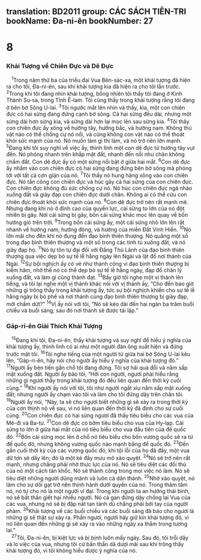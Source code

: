 translation: BD2011
group: CÁC SÁCH TIÊN-TRI
bookName: Đa-ni-ên 
bookNumber: 27
-------

<div class="title"><h1>8</h1><h3>Khải Tượng về Chiên Ðực và Dê Ðực</h3></div>
<span class="verse da_8_1"> <sup>1</sup>Trong năm thứ ba của triều đại Vua Bên-sác-xa, một khải tượng đã hiện ra cho tôi, Ða-ni-ên, sau khi khải tượng kia đã hiện ra cho tôi lần trước. </span>
<span class="verse da_8_2"><sup>2</sup>Trong khi tôi đang nhìn khải tượng, bổng nhiên tôi thấy tôi đang ở Kinh Thành Su-sa, trong Tỉnh Ê-lam. Tôi cũng thấy trong khải tượng rằng tôi đang ở bên bờ Sông U-lai. </span>
<span class="verse da_8_3"><sup>3</sup>Tôi ngước mắt lên nhìn và thấy, kìa, một con chiên đực có hai sừng đang đứng cạnh bờ sông. Cả hai sừng đều dài, nhưng một sừng dài hơn sừng kia, và sừng dài hơn lại mọc lên sau sừng kia. </span>
<span class="verse da_8_4"><sup>4</sup>Tôi thấy con chiên đực ấy xông về hướng tây, hướng bắc, và hướng nam. Không thú vật nào có thể chống cự nó nổi, và cũng không con vật nào có thể thoát khỏi sức mạnh của nó. Nó muốn làm gì thì làm, và nó trở nên lớn mạnh. </span>
<span class="verse da_8_5"><sup>5</sup>Ðang khi tôi suy nghĩ về việc ấy, thình lình một con dê đực từ hướng tây vụt đến. Nó phóng nhanh trên khắp mặt đất, nhanh đến nỗi như chân không chấm đất. Con dê đực ấy có một sừng nổi bật ở giữa hai mắt. </span>
<span class="verse da_8_6"><sup>6</sup>Con dê đực ấy nhắm vào con chiên đực có hai sừng đang đứng bên bờ sông mà phóng tới với tất cả cơn giận của nó. </span>
<span class="verse da_8_7"><sup>7</sup>Tôi thấy nó hung hăng xông vào con chiên đực. Nó tấn công con chiên đực và húc gãy cả hai sừng của con chiên đực. Con chiên đực không đủ sức chống cự nó. Nó húc con chiên đực ngã nhào xuống đất và giày đạp con chiên đực dưới chân. Không ai có thể cứu con chiên đực thoát khỏi sức mạnh của nó. </span>
<span class="verse da_8_8"><sup>8</sup>Con dê đực trở nên rất mạnh mẽ. Nhưng đang khi nó ở đỉnh cao của quyền lực, cái sừng to lớn của nó đột nhiên bị gãy. Nơi cái sừng bị gãy, bốn cái sừng khác mọc lên quay về bốn hướng gió trên trời. </span>
<span class="verse da_8_9"><sup>9</sup>Trong bốn cái sừng ấy, một cái sừng nhỏ lớn lên rất nhanh về hướng nam, hướng đông, và hướng của miền Ðất Vinh Hiển. </span>
<span class="verse da_8_10"><sup>10</sup>Nó lớn mãi cho đến khi nó đụng đến đạo binh thiên thượng. Nó quăng một số trong đạo binh thiên thượng và một số trong các tinh tú xuống đất, và nó giày đạp họ. </span>
<span class="verse da_8_11"><sup>11</sup>Nó tự tôn tự đại đối với Ðấng Thủ Lãnh của đạo binh thiên thượng qua việc dẹp bỏ sự tế lễ hằng ngày lên Ngài và lật đổ nơi thánh của Ngài. </span>
<span class="verse da_8_12"><sup>12</sup>Sự bội nghịch ấy có vẻ như thành công vì đạo binh thiên thượng bị kiềm hãm, nhờ thế nó có thể dẹp bỏ sự tế lễ hằng ngày, đạp đổ chân lý xuống đất, và làm gì cũng thành đạt. </span>
<span class="verse da_8_13"><sup>13</sup>Bấy giờ tôi nghe một vị thánh lên tiếng, và tôi lại nghe một vị thánh khác nói với vị thánh ấy, “Cho đến bao giờ những gì trông thấy trong khải tượng ấy, tức sự bội nghịch khiến cho sự tế lễ hằng ngày bị bỏ phế và nơi thánh cùng đạo binh thiên thượng bị giày đạp, mới chấm dứt?” </span>
<span class="verse da_8_14"><sup>14</sup>Vị ấy nói với tôi, “Nó sẽ kéo dài đến hai ngàn ba trăm buổi chiều và buổi sáng; sau đó nơi thánh sẽ được tái lập.”<br/></span>
<div class="title"><h3>Gáp-ri-ên Giải Thích Khải Tượng</h3></div>
<span class="verse da_8_15"> <sup>15</sup>Ðang khi tôi, Ða-ni-ên, thấy khải tượng và suy nghĩ để hiểu ý nghĩa của khải tượng ấy, thình lình có ai như một người đàn ông xuất hiện và đứng trước mặt tôi. </span>
<span class="verse da_8_16"><sup>16</sup>Tôi nghe tiếng của một người từ giữa hai bờ Sông U-lai kêu lên, “Gáp-ri-ên, hãy nói cho người ấy hiểu ý nghĩa của khải tượng đó.” </span>
<span class="verse da_8_17"><sup>17</sup>Người ấy bèn tiến gần chỗ tôi đang đứng. Tôi sợ hãi quá đỗi và nằm sấp mặt xuống đất. Người ấy bảo tôi, “Hỡi con người, ngươi phải hiểu rằng những gì ngươi thấy trong khải tượng đó đều liên quan đến thời kỳ cuối cùng.” </span>
<span class="verse da_8_18"><sup>18</sup>Khi người ấy nói với tôi, tôi như người ngất xỉu nằm sấp mặt xuống đất; nhưng người ấy chạm vào tôi và làm cho tôi đứng dậy trên chân tôi. </span>
<span class="verse da_8_19"><sup>19</sup>Người ấy nói, “Này, ta sẽ cho ngươi biết những gì sẽ xảy ra trong thời kỳ của cơn thịnh nộ về sau, vì nó liên quan đến thời kỳ đã định cho sự cuối cùng: </span>
<span class="verse da_8_20"><sup>20</sup>Con chiên đực có hai sừng ngươi đã thấy tiêu biểu cho các vua của Mê-đi và Ba-tư. </span>
<span class="verse da_8_21"><sup>21</sup>Con dê đực có bờm tiêu biểu cho vua của Hy-lạp. Cái sừng to lớn ở giữa hai mắt của nó tiêu biểu cho vua đầu tiên của đế quốc đó. </span>
<span class="verse da_8_22"><sup>22</sup>Bốn cái sừng mọc lên ở chỗ nó tiêu biểu cho bốn vương quốc sẽ ra từ đế quốc đó, nhưng không vương quốc nào mạnh bằng đế quốc đó. </span>
<span class="verse da_8_23"><sup>23</sup>Ðến gần cuối thời kỳ của các vương quốc đó, khi tội lỗi của họ đã đầy, một vua dữ tợn sẽ dấy lên; đó là một kẻ đầy mưu mô xảo quyệt. </span>
<span class="verse da_8_24"><sup>24</sup>Nó sẽ trở nên rất mạnh, nhưng chẳng phải nhờ thực lực của nó. Nó sẽ tiêu diệt các đối thủ của nó một cách tàn khốc. Nó sẽ thành công trong mọi việc nó làm. Nó sẽ tiêu diệt những người dũng mãnh và luôn cả dân thánh. </span>
<span class="verse da_8_25"><sup>25</sup>Nhờ xảo quyệt, nó làm cho sự dối gạt trở nên thịnh hành dưới quyền của nó. Trong thâm tâm nó, nó tự cho nó là một người vĩ đại. Trong khi người ta an hưởng thái bình, nó sẽ bất thần giết hại nhiều người. Nó cả gan đứng dậy chống lại Vua của các vua, nhưng nó sẽ bị đập nát tan tành dù chẳng phải bởi tay của người phàm. </span>
<span class="verse da_8_26"><sup>26</sup>Khải tượng về các buổi chiều và các buổi sáng đã báo cho ngươi là những gì sẽ thật sự xảy ra. Phần ngươi, ngươi hãy giữ kín khải tượng đó, vì nó liên quan đến những gì sẽ xảy ra vào những ngày xa thẳm trong tương lai.”<br/></span>
<span class="verse da_8_27"> <sup>27</sup>Tôi, Ða-ni-ên, bị kiệt lực và bị bịnh luôn mấy ngày. Sau đó, tôi trỗi dậy và lo việc của vua, nhưng tôi cứ bần thần dã dượi mãi sau khi trông thấy khải tượng đó, vì tôi không hiểu được ý nghĩa của nó.<br/></span>
